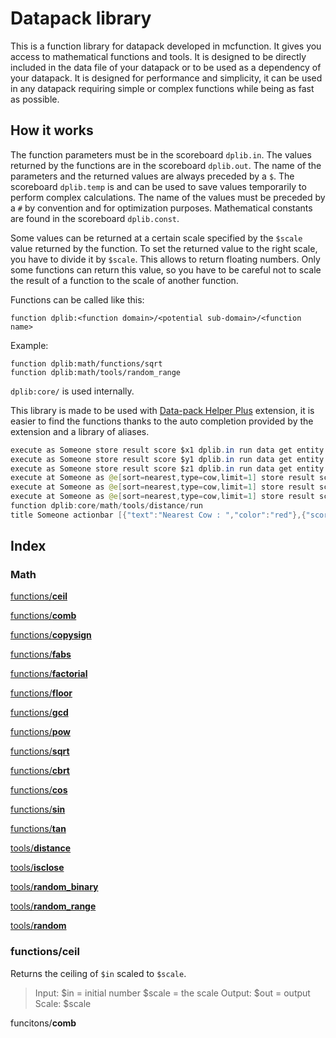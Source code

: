 # Datapack library
This is a function library for datapack developed in mcfunction. It gives you access to mathematical functions and tools. It is designed to be directly included in the data file of your datapack or to be used as a dependency of your datapack. It is designed for performance and simplicity, it can be used in any datapack requiring simple or complex functions while being as fast as possible.
## How it works
The function parameters must be in the scoreboard `dplib.in`.
The values returned by the functions are in the scoreboard `dplib.out`.
The name of the parameters and the returned values are always preceded by a `$`.
The scoreboard `dplib.temp` is and can be used to save values temporarily to perform complex calculations. The name of the values must be preceded by a `#` by convention and for optimization purposes.
Mathematical constants are found in the scoreboard `dplib.const`.

Some values can be returned at a certain scale specified by the `$scale` value returned by the function.
To set the returned value to the right scale, you have to divide it by `$scale`. This allows to return floating numbers. Only some functions can return this value, so you have to be careful not to scale the result of a function to the scale of another function.

Functions can be called like this:

```
function dplib:<function domain>/<potential sub-domain>/<function name>
```
Example:
```
function dplib:math/functions/sqrt
function dplib:math/tools/random_range
```
`dplib:core/` is used internally.

This library is made to be used with [Data-pack Helper Plus](https://marketplace.visualstudio.com/items?itemName=SPGoding.datapack-language-server) extension, it is easier to find the functions thanks to the auto completion provided by the extension and a library of aliases.

```java
execute as Someone store result score $x1 dplib.in run data get entity @s Pos[0]
execute as Someone store result score $y1 dplib.in run data get entity @s Pos[1]
execute as Someone store result score $z1 dplib.in run data get entity @s Pos[2]
execute at Someone as @e[sort=nearest,type=cow,limit=1] store result score $x2 dplib.in run data get entity @s Pos[0]
execute at Someone as @e[sort=nearest,type=cow,limit=1] store result score $y2 dplib.in run data get entity @s Pos[1]
execute at Someone as @e[sort=nearest,type=cow,limit=1] store result score $z2 dplib.in run data get entity @s Pos[2]
function dplib:core/math/tools/distance/run
title Someone actionbar [{"text":"Nearest Cow : ","color":"red"},{"score":{"name":"$out","objective":"dplib.out"},"color":"yellow"},{"text":"m","color":"yellow"}]
```
## Index
### Math
[functions/**ceil**](#functionsceil)

[functions/**comb**]()

[functions/**copysign**]()

[functions/**fabs**]()

[functions/**factorial**]()

[functions/**floor**]()

[functions/**gcd**]()

[functions/**pow**]()

[functions/**sqrt**]()

[functions/**cbrt**]()

[functions/**cos**]()

[functions/**sin**]()

[functions/**tan**]()

[tools/**distance**]()

[tools/**isclose**]()

[tools/**random_binary**]()

[tools/**random_range**]()

[tools/**random**]()

### functions/**ceil**

Returns the ceiling of `$in` scaled to `$scale`.

>Input:
>\$in = initial number
>\$scale = the scale
>Output:
>\$out = output
>Scale: \$scale

funcitons/**comb**